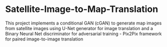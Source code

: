 # Satellite-Image-to-Map-Translation
This project implements a conditional GAN (cGAN) to generate map images from satellite images using U-Net generator for image translation and a Binary Neural Net discriminator for adversarial training - Pix2Pix framework for paired image-to-image translation
